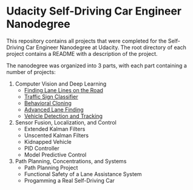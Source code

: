 ﻿# Udacity Self-Driving Car Engineer Nanodegree

This repository contains all projects that were completed for the Self-Driving Car Engineer Nanodegree at Udacity. The root directory of each project contains a README with a description of the project.

The nanodegree was organized into 3 parts, with each part containing a number of projects:

1. Computer Vision and Deep Learning
    - [Finding Lane Lines on the Road](FindingLaneLinesOnTheRoad)
    - [Traffic Sign Classifier](TrafficSignClassifier)
    - [Behavioral Cloning](BehavioralCloning)
    - [Advanced Lane Finding](AdvancedLaneFinding)
    - [Vehicle Detection and Tracking](VehicleDetectionAndTracking)
2. Sensor Fusion, Localization, and Control
    - Extended Kalman Filters
    - Unscented Kalman Filters
    - Kidnapped Vehicle
    - PID Controller
    - Model Predictive Control
3. Path Planning, Concentrations, and Systems
    - Path Planning Project
    - Functional Safety of a Lane Assistance System
    - Progamming a Real Self-Driving Car
